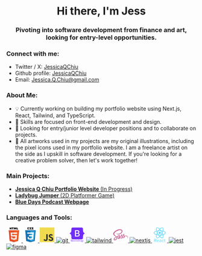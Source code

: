 <h1 align="center">Hi there, I'm Jess</h1>
<h3 align="center">Pivoting into software development from finance and art, looking for entry-level opportunities.</h3>



<h3 align="left">Connect with me:</h3>
<p align="left">
  
- Twitter / X: <a href="https://twitter.com/jessicaqchiu">JessicaQChiu</a>
- Github profile: <a href="https://github.com/JessicaQChiu">JessicaQChiu</a>
- Email: <a href="mailto:jessica.q.chiu@gmail.com">Jessica.Q.Chiu@gmail.com</a>
</p>

<h3 align="left">About Me:</h3>
<p align="left">
  
  - 💡 Currently working on building my portfolio website using Next.js, React, Tailwind, and TypeScript. 
  - 🌱 Skills are focused on front-end development and design.
  - 💬 Looking for entry/junior level developer positions and to collaborate on projects.
  - 🎨 All artworks used in my projects are my original illustrations, including the pixel icons used in my portfolio website. I am a freelance artist on the side as I upskill in software development. If you're looking for a creative problem solver, then let's work together!
 </p>

<h3 align="left">Main Projects:</h3>
<p align="left">
  
- <a href="https://jessicaqchiu.vercel.app/"><strong>Jessica Q Chiu Portfolio Website </strong>(In Progress)</a>
- <a href="https://jessicaqchiu.github.io/ladybug-jumper-game/"><strong>Ladybug Jumper </strong>(2D Platformer Game)</a>
- <a href="https://podcast-website-virid.vercel.app/"><strong>Blue Days Podcast Webpage</strong></a>
 </p>
 
<h3 align="left">Languages and Tools:</h3>
<p align="left"> 
  <a href="https://www.w3.org/html/" target="_blank" rel="noreferrer"> <img src="https://raw.githubusercontent.com/devicons/devicon/master/icons/html5/html5-original-wordmark.svg" alt="html5" width="40" height="40"/> </a> 
  <a href="https://www.w3schools.com/css/" target="_blank" rel="noreferrer"> <img src="https://raw.githubusercontent.com/devicons/devicon/master/icons/css3/css3-original-wordmark.svg" alt="css3" width="40" height="40"/> </a> 
    <a href="https://developer.mozilla.org/en-US/docs/Web/JavaScript" target="_blank" rel="noreferrer"> <img src="https://raw.githubusercontent.com/devicons/devicon/master/icons/javascript/javascript-original.svg" alt="javascript" width="40" height="40"/> </a> 
  <a href="https://git-scm.com/" target="_blank" rel="noreferrer"> <img src="https://www.vectorlogo.zone/logos/git-scm/git-scm-icon.svg" alt="git" width="40" height="40"/> </a> 
  <a href="https://getbootstrap.com" target="_blank" rel="noreferrer"> <img src="https://raw.githubusercontent.com/devicons/devicon/master/icons/bootstrap/bootstrap-plain-wordmark.svg" alt="bootstrap" width="40" height="40"/> </a> 
  <a href="https://tailwindcss.com/" target="_blank" rel="noreferrer"> <img src="https://www.vectorlogo.zone/logos/tailwindcss/tailwindcss-icon.svg" alt="tailwind" width="40" height="40"/> </a> 
  <a href="https://sass-lang.com" target="_blank" rel="noreferrer"> <img src="https://raw.githubusercontent.com/devicons/devicon/master/icons/sass/sass-original.svg" alt="sass" width="40" height="40"/> </a> 
  <a href="https://nextjs.org/" target="_blank" rel="noreferrer"> <img src="https://cdn.worldvectorlogo.com/logos/nextjs-2.svg" alt="nextjs" width="40" height="40"/> </a> 
  <a href="https://reactjs.org/" target="_blank" rel="noreferrer"> <img src="https://raw.githubusercontent.com/devicons/devicon/master/icons/react/react-original-wordmark.svg" alt="react" width="40" height="40"/> </a> 
  <a href="https://jestjs.io" target="_blank" rel="noreferrer"> <img src="https://www.vectorlogo.zone/logos/jestjsio/jestjsio-icon.svg" alt="jest" width="40" height="40"/> </a> 
  <a href="https://www.figma.com/" target="_blank" rel="noreferrer"> <img src="https://www.vectorlogo.zone/logos/figma/figma-icon.svg" alt="figma" width="40" height="40"/> </a> 
</p>
